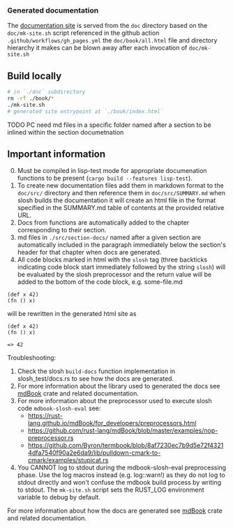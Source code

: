 ### Generated documentation

The [documentation site](https://sl-sh-dev.github.io/sl-sh/) is served from the `doc` directory
based on the `doc/mk-site.sh` script referenced in the github action `.github/workflows/gh_pages.yml`
the `doc/book/all.html` file and directory hierarchy it makes can be blown away after each invocation of `doc/mk-site.sh`

## Build locally

```bash
# in `./doc` subdirectory
rm -rf ./book/*
./mk-site.sh
# generated site entrypoint at `./book/index.html`
```

TODO PC need md files in a specific folder named after a section to be inlined within the section documetnation

## Important information

0. Must be compiled in lisp-test mode for appropriate documenation functions to be present (`cargo build --features lisp-test`).
1. To create new documentation files add them in markdown format to the `doc/src/` directory and
   then reference them in `doc/src/SUMMARY.md` when slosh builds the documentation it will create
   an html file in the format specified in the SUMMARY.md table of contents at the provided relative URL.
2. Docs from functions are automatically added to the chapter corresponding to their section.
3. md files in `./src/section-docs/` named after a given section are automatically included in the paragraph
   immediately below the section's header for that chapter when docs are generated.
4. All code blocks marked in html with the `slosh` tag (three backticks indicating code block start
   immediately followed by the string `slosh`) will be evaluated by the slosh preprocessor
   and the return value will be added to the bottom of the code block, e.g.
   some-file.md

```slosh
(def x 42)
(fn () x)
```

will be rewritten in the generated html site as

```
(def x 42)
(fn () x)

=> 42
```

Troubleshooting:

1. Check the slosh `build-docs` function implementation in slosh_test/docs.rs to see how the docs are generated.
2. For more information about the library used to generated the docs see [mdBook](https://rust-lang.github.io/mdBook/index.html)
   crate and related documentation.
3. For more information about the preprocessor used to execute slosh code `mdbook-slosh-eval` see:
    - https://rust-lang.github.io/mdBook/for_developers/preprocessors.html
    - https://github.com/rust-lang/mdBook/blob/master/examples/nop-preprocessor.rs
    - https://github.com/Byron/termbook/blob/8af7230ec7b9d5e72f43214dfa7540f90a2e6da9/lib/pulldown-cmark-to-cmark/examples/stupicat.rs
4. You CANNOT log to stdout during the mdbook-slosh-eval preprocessing phase. Use
   the log macros instead (e.g. log::warn!) as they do not log to stdout directly
   and won't confuse the mdbook build process by writing to stdout. The `mk-site.sh`
   script sets the RUST_LOG environment variable to debug by default.

For more information about how the docs are generated see [mdBook](https://rust-lang.github.io/mdBook/index.html)
crate and related documentation.

